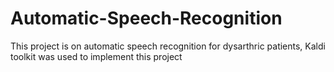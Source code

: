 # Automatic-Speech-Recognition
This project is on automatic speech recognition  for dysarthric patients, Kaldi toolkit was used to implement this project
